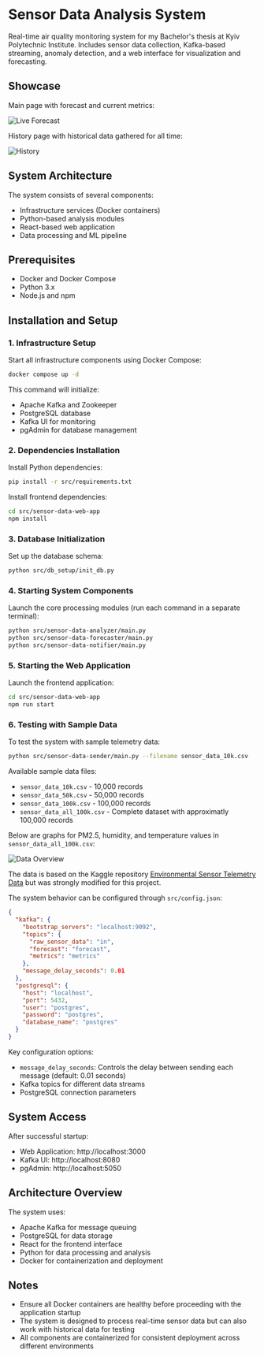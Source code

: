 # Sensor Data Analysis System

Real-time air quality monitoring system for my Bachelor's thesis at Kyiv Polytechnic Institute. Includes sensor data collection, Kafka-based streaming, anomaly detection, and a web interface for visualization and forecasting.

## Showcase

Main page with forecast and current metrics:

![Live Forecast](img/live-forecast.png)

History page with historical data gathered for all time:

![History](img/history.png)

## System Architecture

The system consists of several components:

- Infrastructure services (Docker containers)
- Python-based analysis modules
- React-based web application
- Data processing and ML pipeline

## Prerequisites

- Docker and Docker Compose
- Python 3.x
- Node.js and npm

## Installation and Setup

### 1. Infrastructure Setup

Start all infrastructure components using Docker Compose:

```bash
docker compose up -d
```

This command will initialize:
- Apache Kafka and Zookeeper
- PostgreSQL database
- Kafka UI for monitoring
- pgAdmin for database management

### 2. Dependencies Installation

Install Python dependencies:
```bash
pip install -r src/requirements.txt
```

Install frontend dependencies:
```bash
cd src/sensor-data-web-app
npm install
```

### 3. Database Initialization

Set up the database schema:
```bash
python src/db_setup/init_db.py
```

### 4. Starting System Components

Launch the core processing modules (run each command in a separate terminal):

```bash
python src/sensor-data-analyzer/main.py
python src/sensor-data-forecaster/main.py
python src/sensor-data-notifier/main.py
```

### 5. Starting the Web Application

Launch the frontend application:
```bash
cd src/sensor-data-web-app
npm run start
```

### 6. Testing with Sample Data

To test the system with sample telemetry data:
```bash
python src/sensor-data-sender/main.py --filename sensor_data_10k.csv
```

Available sample data files:
- `sensor_data_10k.csv` - 10,000 records
- `sensor_data_50k.csv` - 50,000 records
- `sensor_data_100k.csv` - 100,000 records
- `sensor_data_all_100k.csv` - Complete dataset with approximatly 100,000 records

Below are graphs for PM2.5, humidity, and temperature values in `sensor_data_all_100k.csv`:

![Data Overview](img/data.png)

The data is based on the Kaggle repository [Environmental Sensor Telemetry Data](https://www.kaggle.com/datasets/garystafford/environmental-sensor-data-132k/data) but was strongly modified for this project.

The system behavior can be configured through `src/config.json`:
```json
{
  "kafka": {
    "bootstrap_servers": "localhost:9092",
    "topics": {
      "raw_sensor_data": "in",
      "forecast": "forecast",
      "metrics": "metrics"
    },
    "message_delay_seconds": 0.01
  },
  "postgresql": {
    "host": "localhost",
    "port": 5432,
    "user": "postgres",
    "password": "postgres",
    "database_name": "postgres"
  }
}
```

Key configuration options:
- `message_delay_seconds`: Controls the delay between sending each message (default: 0.01 seconds)
- Kafka topics for different data streams
- PostgreSQL connection parameters

## System Access

After successful startup:
- Web Application: http://localhost:3000
- Kafka UI: http://localhost:8080
- pgAdmin: http://localhost:5050

## Architecture Overview

The system uses:
- Apache Kafka for message queuing
- PostgreSQL for data storage
- React for the frontend interface
- Python for data processing and analysis
- Docker for containerization and deployment

## Notes

- Ensure all Docker containers are healthy before proceeding with the application startup
- The system is designed to process real-time sensor data but can also work with historical data for testing
- All components are containerized for consistent deployment across different environments 
